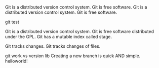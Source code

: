Git is a distributed version control system.
Git is free software.
Git is a distributed version control system.
Git is free software.


git test


Git is a distributed version control system.
Git is free software distributed under the GPL.
Git has a mutable index called stage.

Git tracks changes.
Git tracks changes of files.

git work vs version lib
Creating a new branch is quick AND simple.
helloworld!
